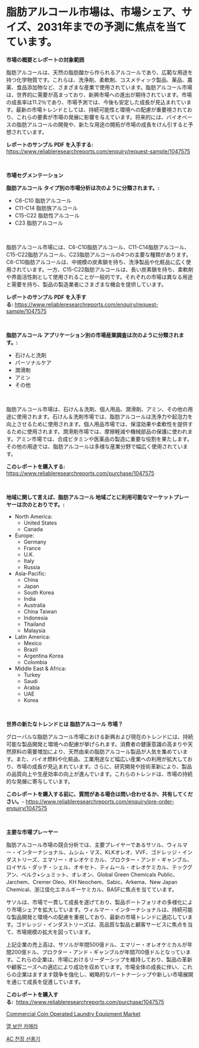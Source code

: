 <p><h1>脂肪アルコール市場は、市場シェア、サイズ、2031年までの予測に焦点を当てています。</h1></p><p><strong>市場の概要とレポートの対象範囲</strong></p>
<p><p>脂肪アルコールは、天然の脂肪酸から作られるアルコールであり、広範な用途を持つ化学物質です。これらは、洗浄剤、柔軟剤、コスメティック製品、薬品、農薬、食品添加物など、さまざまな産業で使用されています。脂肪アルコール市場は、世界的に需要が高まっており、新興市場への進出が期待されています。市場の成長率は11.2％であり、市場予測では、今後も安定した成長が見込まれています。最新の市場トレンドとしては、持続可能性と環境への配慮が重要視されており、これらの要素が市場の発展に影響を与えています。将来的には、バイオベースの脂肪アルコールの開発や、新たな用途の開拓が市場の成長をけん引すると予想されています。</p></p>
<p><strong>レポートのサンプル PDF を入手する:</strong> <a href="https://www.reliableresearchreports.com/enquiry/request-sample/1047575">https://www.reliableresearchreports.com/enquiry/request-sample/1047575</a></p>
<p>&nbsp;</p>
<p><strong>市場セグメンテーション</strong></p>
<p><strong>脂肪アルコール タイプ別の市場分析は次のように分類されます。:</strong></p>
<p><ul><li>C6-C10 脂肪アルコール</li><li>C11-C14 脂肪族アルコール</li><li>C15-C22 脂肪性アルコール</li><li>C23 脂肪アルコール</li></ul></p>
<p>&nbsp;</p>
<p><p>脂肪アルコール市場には、C6-C10脂肪アルコール、C11-C14脂肪アルコール、C15-C22脂肪アルコール、C23脂肪アルコールの4つの主要な種類があります。C6-C10脂肪アルコールは、中規模の炭素鎖を持ち、洗浄製品や化粧品に広く使用されています。一方、C15-C22脂肪アルコールは、長い炭素鎖を持ち、柔軟剤や界面活性剤として使用されることが一般的です。それぞれの市場は異なる用途と需要を持ち、製品の製造業者にさまざまな機会を提供しています。</p></p>
<p><strong>レポートのサンプル PDF を入手する:</strong>&nbsp;<a href="https://www.reliableresearchreports.com/enquiry/request-sample/1047575">https://www.reliableresearchreports.com/enquiry/request-sample/1047575</a></p>
<p>&nbsp;</p>
<p><strong> 脂肪アルコール アプリケーション別の市場産業調査は次のように分類されます。:</strong></p>
<p><ul><li>石けんと洗剤</li><li>パーソナルケア</li><li>潤滑剤</li><li>アミン</li><li>その他</li></ul></p>
<p>&nbsp;</p>
<p><p>脂肪アルコール市場は、石けん＆洗剤、個人用品、潤滑剤、アミン、その他の用途に使用されます。石けん＆洗剤市場では、脂肪アルコールは洗浄力や起泡力を向上させるために使用されます。個人用品市場では、保湿効果や柔軟性を提供するために使用されます。潤滑剤市場では、摩擦軽減や機械部品の保護に使われます。アミン市場では、合成ビタミンや医薬品の製造に重要な役割を果たします。その他の用途では、脂肪アルコールは多様な産業分野で幅広く使用されています。</p></p>
<p><strong>このレポートを購入する:</strong>&nbsp; <a href="https://www.reliableresearchreports.com/purchase/1047575">https://www.reliableresearchreports.com/purchase/1047575</a></p>
<p>&nbsp;</p>
<p><strong>地域に関して言えば、脂肪アルコール 地域ごとに利用可能なマーケットプレーヤーは次のとおりです。:</strong></p>
<p><ul>
    <li>
        North America:
        <ul>
            <li>United States</li>
            <li>Canada</li>
        </ul>
    </li>
    <li>
        Europe:
        <ul>
            <li>Germany</li>
            <li>France</li>
            <li>U.K.</li>
            <li>Italy</li>
            <li>Russia</li>
        </ul>
    </li>
    <li>
        Asia-Pacific:
        <ul>
            <li>China</li>
            <li>Japan</li>
            <li>South Korea</li>
            <li>India</li>
            <li>Australia</li>
            <li>China Taiwan</li>
            <li>Indonesia</li>
            <li>Thailand</li>
            <li>Malaysia</li>
        </ul>
    </li>
    <li>
        Latin America:
        <ul>
            <li>Mexico</li>
            <li>Brazil</li>
            <li>Argentina Korea</li>
            <li>Colombia</li>
        </ul>
    </li>
    <li>
        Middle East & Africa:
        <ul>
            <li>Turkey</li>
            <li>Saudi</li>
            <li>Arabia</li>
            <li>UAE</li>
            <li>Korea</li>
        </ul>
    </li>
    </ul></p>
<p>&nbsp;</p>
<p><strong>世界の新たなトレンドとは 脂肪アルコール 市場？</strong></p>
<p><p>グローバルな脂肪アルコール市場における新興および現在のトレンドには、持続可能な製品開発と環境への配慮が挙げられます。消費者の健康意識の高まりや天然原料の需要増加により、天然由来の脂肪アルコール製品が人気を集めています。また、バイオ燃料や化粧品、工業用途など幅広い産業への利用が拡大しており、市場の成長が見込まれています。さらに、研究開発や技術革新により、製品の品質向上や生産効率の向上が進んでいます。これらのトレンドは、市場の持続的な発展に寄与しています。</p></p>
<p><strong>このレポートを購入する前に、質問がある場合は問い合わせるか、共有してください。</strong>- <a href="https://www.reliableresearchreports.com/enquiry/pre-order-enquiry/1047575">https://www.reliableresearchreports.com/enquiry/pre-order-enquiry/1047575</a></p>
<p>&nbsp;</p>
<p><strong>主要な市場プレーヤー</strong></p>
<p><p>脂肪アルコール市場の競合分析では、主要プレイヤーであるサソル、ウィルマー・インターナショナル、ムシム・マス、KLKオレオ、VVF、ゴドレッジ・インダストリーズ、エマリー・オレオケミカル、プロクター・アンド・ギャンブル、ロイヤル・ダッチ・シェル、オキセト、ティムール・オレオケミカル、テックグアン、ベルク+シュミット、オレオン、Global Green Chemicals Public、Jarchem、Cremer Oleo、KH Neochem、Sabic、Arkema、New Japan Chemical、浙江佳化エネルギーケミカル、BASFに焦点を当てています。</p><p>サソルは、市場で一貫して成長を遂げており、製品ポートフォリオの多様化により市場シェアを拡大しています。ウィルマー・インターナショナルは、持続可能な製品開発と環境への配慮を重視しており、最新の市場トレンドに適応しています。ゴドレッジ・インダストリーズは、高品質な製品と顧客サービスに焦点を当て、市場規模の拡大を図っています。</p><p>上記企業の売上高は、サソルが年間500億ドル、エマリー・オレオケミカルが年間200億ドル、プロクター・アンド・ギャンブルが年間700億ドルとなっています。これらの企業は、市場におけるリーダーシップを維持しており、製品の革新や顧客ニーズへの適応により成功を収めています。市場全体の成長に伴い、これらの企業はますます競争を強化し、戦略的なパートナーシップや新しい市場展開を通じて成長を促進しています。</p></p>
<p><strong>このレポートを購入する:</strong>&nbsp;&nbsp;<a href="https://www.reliableresearchreports.com/purchase/1047575">https://www.reliableresearchreports.com/purchase/1047575</a></p>
<p><p><a href="https://view.publitas.com/reportprime-1/commercial-coin-operated-laundry-equipment-market-research-report-forecasted-for-period-from-2024-2031-by-market-type-market-application-and-region/">Commercial Coin Operated Laundry Equipment Market</a></p><p><a href="https://medium.com/@hugofirst44/%EC%97%B4%ED%99%94%EC%83%81-%EB%B3%B4%EC%95%88-%EC%B9%B4%EB%A9%94%EB%9D%BC-%EC%8B%9C%EC%9E%A5-%EC%A7%80%ED%91%9C-%ED%95%B4%EB%8F%85-%EC%8B%9C%EC%9E%A5-%EC%A0%90%EC%9C%A0%EC%9C%A8-%ED%8A%B8%EB%A0%8C%EB%93%9C-%EB%B0%8F-%EC%84%B1%EC%9E%A5-%EC%96%91%EC%83%81-39315be47770">열 보안 카메라</a></p><p><a href="https://medium.com/@maksymilianbaran1901/2024%EB%85%84%EB%B6%80%ED%84%B0-2031%EB%85%84%EA%B9%8C%EC%A7%80%EC%9D%98-ac-%EC%B2%9C%EC%9E%A5-%EC%84%A0%ED%92%8D%EA%B8%B0-%EC%8B%9C%EC%9E%A5-%EC%A0%90%EC%9C%A0%EC%9C%A8-%EC%A7%84%ED%99%94-%EB%B0%8F-%EC%8B%9C%EC%9E%A5-%EC%84%B1%EC%9E%A5-%ED%8A%B8%EB%A0%8C%EB%93%9C-f0553b9c1a67">AC 천장 선풍기</a></p></p>